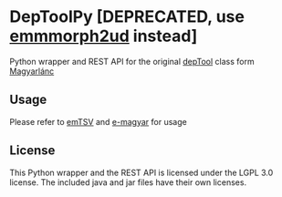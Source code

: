 # DepToolPy  [DEPRECATED, use [emmmorph2ud](https://github.com/vadno/emmorph2ud) instead]
Python wrapper and REST API for the original [depTool](https://github.com/dlt-rilmta/hunlp-GATE/blob/master/Lang_Hungarian/src/hu/nytud/gate/util/DepTool.java) class form [Magyarlánc](https://github.com/zsibritajanos/magyarlanc)

## Usage

Please refer to [emTSV](https://github.com/dlt-rilmta/emTSV) and [e-magyar](https://e-magyar.hu) for usage

## License

This Python wrapper and the REST API is licensed under the LGPL 3.0 license.
The included java and jar files have their own licenses.
